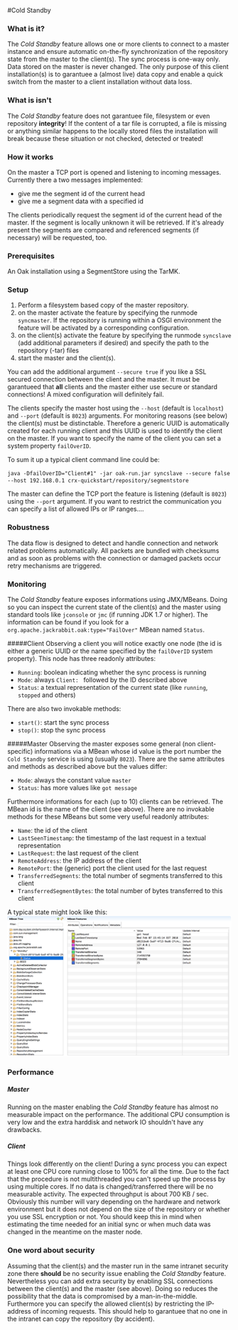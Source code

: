 <!--
   Licensed to the Apache Software Foundation (ASF) under one or more
   contributor license agreements.  See the NOTICE file distributed with
   this work for additional information regarding copyright ownership.
   The ASF licenses this file to You under the Apache License, Version 2.0
   (the "License"); you may not use this file except in compliance with
   the License.  You may obtain a copy of the License at

       http://www.apache.org/licenses/LICENSE-2.0

   Unless required by applicable law or agreed to in writing, software
   distributed under the License is distributed on an "AS IS" BASIS,
   WITHOUT WARRANTIES OR CONDITIONS OF ANY KIND, either express or implied.
   See the License for the specific language governing permissions and
   limitations under the License.
  -->

#Cold Standby

### What is it?

The *Cold Standby* feature allows one or more clients to connect to a master instance and ensure automatic on-the-fly synchronization of the repository state from the master to the client(s). The sync process is one-way only. Data stored on the master is never changed. The only purpose of this client installation(s) is to garantuee a (almost live) data copy and enable a quick switch from the master to a client installation without data loss.

### What is isn't

The *Cold Standby* feature does not garantuee file, filesystem or even repository **integrity**! If the content of a tar file is corrupted, a file is missing or anything similar happens to the locally stored files the installation will break because these situation or not checked, detected or treated!

### How it works

On the master a TCP port is opened and listening to incoming messages. Currently there a two messages implemented:

* give me the segment id of the current head
* give me a segment data with a specified id

The clients periodically request the segment id of the current head of the master. If the segment is locally unknown it will be retrieved. If it's already present the segments are compared and referenced segments (if necessary) will be requested, too.


### Prerequisites

An Oak installation using a SegmentStore using the TarMK.

### Setup

1. Perform a filesystem based copy of the master repository.
2. on the master activate the feature by specifying the runmode <!-- TODO: this must be changed --> `syncmaster`. If the repository is running within a OSGI environment the feature will be activated by a corresponding configuration. <!-- TODO: add some OSGI specific info here -->
3. on the client(s) activate the feature by specifying the runmode `syncslave` (add additional parameters if desired) and specify the path to the repository (-tar) files
4. start the master and the client(s).

You can add the additional argument `--secure true` if you like a SSL secured connection between the client and the master. It must be garantueed that **all** clients and the master either use secure or standard connections! A mixed configuration will definitely fail.

The clients specify the master host using the `--host` (default is `localhost`) and `--port` (default is `8023`) arguments. For monitoring reasons (see below) the client(s) must be distinctable. Therefore a generic UUID is automatically created for each running client and this UUID is used to identify the client on the master. If you want to specify the name of the client you can set a system property `failOverID`.

To sum it up a typical client command line could be:

	java -DfailOverID="Client#1" -jar oak-run.jar syncslave --secure false --host 192.168.0.1 crx-quickstart/repository/segmentstore

<!-- TODO: add the master specific arguments (like the accepted incoming IP ranges) -->
The master can define the TCP port the feature is listening (default is `8023`) using the `--port` argument. If you want to restrict the communication you can specify a list of allowed IPs or IP ranges....

### Robustness

The data flow is designed to detect and handle connection and network related problems automatically. All packets are bundled with checksums and as soon as problems with the connection or damaged packets occur retry mechanisms are triggered.

### Monitoring

The *Cold Standby* feature exposes informations using JMX/MBeans. Doing so you can inspect the current state of the client(s) and the master using standard tools like `jconsole` or `jmc` (if running JDK 1.7 or higher). The information can be found if you look for a `org.apache.jackrabbit.oak:type="FailOver"` MBean named `Status`.

#####Client
Observing a client you will notice exactly one node (the id is either a generic UUID or the name specified by the `failOverID` system property). This node has three readonly attributes:

* `Running`: boolean indicating whether the sync process is running
* `Mode`: always `Client: ` followed by the ID described above
* `Status`: a textual representation of the current state (like `running`, `stopped` and others)

There are also two invokable methods:

* `start()`: start the sync process
* `stop()`: stop the sync process

#####Master
Observing the master exposes some general (non client-specific) informations via a MBean whose id value is the port number the `Cold Standby` service is using (usually `8023`). There are the same attributes and methods as described above but the values differ:

* `Mode`: always the constant value `master`
* `Status`: has more values like `got message`

Furthermore informations for each (up to 10) clients can be retrieved. The MBean id is the name of the client (see above). There are no invokable methods for these MBeans but some very useful readonly attributes:

* `Name`: the id of the client
* `LastSeenTimestamp`: the timestamp of the last request in a textual representation
* `LastRequest`: the last request of the client
* `RemoteAddress`: the IP address of the client
* `RemotePort`: the (generic) port the client used for the last request
* `TransferredSegments`: the total number of segments transferred to this client
* `TransferredSegmentBytes`: the total number of bytes transferred to this client

A typical state might look like this:
![Screenshot showing MBeans](mbeans.png)

### Performance

##### Master
Running on the master enabling the *Cold Standby* feature has almost no measurable impact on the performance. The additional CPU consumption is very low and the extra harddisk and network IO shouldn't have any drawbacks.

##### Client
Things look differently on the client! During a sync process you can expect at least one CPU core running close to 100% for all the time. Due to the fact that the procedure is not multithreaded you can't speed up the process by using multiple cores. If no data is changed/transferred there will be no measurable activity. The expected throughput is about 700 KB / sec. Obviously this number will vary depending on the hardware and network environment but it does not depend on the size of the repository or whether you use SSL encryption or not. You should keep this in mind when estimating the time needed for an initial sync or when much data was changed in the meantime on the master node.

### One word about security

Assuming that the client(s) and the master run in the same intranet security zone there **should** be no security issue enabling the *Cold Standby* feature. Nevertheless you can add extra security by enabling SSL connections between the client(s) and the master (see above). Doing so reduces the possibility that the data is compromised by a man-in-the-middle. Furthermore you can specify the allowed client(s) by restricting the IP-address of incoming requests. This should help to garantuee that no one in the intranet can copy the repository (by accident).

